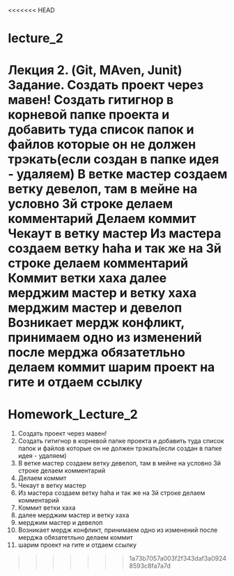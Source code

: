 <<<<<<< HEAD
# lecture_2
Лекция 2. (Git, MAven, Junit)
Задание.
Создать проект через мавен!
Создать гитигнор в корневой папке проекта и добавить туда список папок и файлов которые он не должен трэкать(если создан в папке идея - удаляем)
В ветке мастер создаем ветку девелоп, там в мейне на условно 3й строке делаем комментарий
Делаем коммит
Чекаут в ветку мастер
Из мастера создаем ветку haha и так же на 3й строке делаем комментарий
Коммит ветки хаха
далее мерджим мастер и ветку хаха
мерджим мастер и девелоп
Возникает мердж конфликт, принимаем одно из изменений после мерджа обязатетльно делаем коммит
шарим проект на гите и отдаем ссылку
=======
# Homework_Lecture_2
1. Создать проект через мавен!
2. Создать гитигнор в корневой папке проекта и добавить туда список папок и файлов которые он не должен трэкать(если создан в папке идея - удаляем)
3. В ветке мастер создаем ветку девелоп, там в мейне на условно 3й строке делаем комментарий
4. Делаем коммит
5. Чекаут в ветку мастер
6. Из мастера создаем ветку haha и так же на 3й строке делаем комментарий
7. Коммит ветки хаха
8. далее мерджим мастер и ветку хаха
9. мерджим мастер и девелоп
10. Возникает мердж конфликт, принимаем одно из изменений после мерджа обязатетльно делаем коммит
11. шарим проект на гите и отдаем ссылку
>>>>>>> 1a73b7057a003f2f343daf3a09248593c8fa7a7d
